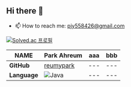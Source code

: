 ## Hi there 👋
- 📫 How to reach me: pjy558426@gmail.com

[![Solved.ac
프로필](http://mazassumnida.wtf/api/generate_badge?boj=mdl1220)](https://solved.ac/mdl1220)

| **NAME** | Park Ahreum | aaa | bbb |
| --- | --- | --- | --- |
| **GitHub** | [reumypark](https://github.com/reumypark) | --- | --- |
| **Language** | ![Java](https://img.shields.io/badge/Java-007396?style=for-the-badge&logo=java&logoColor=white) | --- | --- |



<!--
**reumypark/reumypark** is a ✨ _special_ ✨ repository because its `README.md` (this file) appears on your GitHub profile.

Here are some ideas to get you started:

- 🔭 I’m currently working on ...
- 🌱 I’m currently learning ...
- 👯 I’m looking to collaborate on ...
- 🤔 I’m looking for help with ...
- 💬 Ask me about ...
- 📫 How to reach me: pjy558426@gmail.com
- 😄 Pronouns: ...
- ⚡ Fun fact: ...
-->
